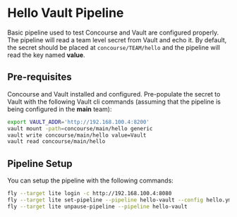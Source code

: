 Hello Vault Pipeline
=====================
Basic pipeline used to test Concourse and Vault are configured properly. The pipeline will read a team level secret from Vault and echo it. By default, the secret should be placed at `concourse/TEAM/hello` and the pipeline will read the key named **value**.

Pre-requisites
--------------
Concourse and Vault installed and configured. Pre-populate the secret to Vault with the following Vault cli commands (assuming that the pipeline is being configured in the **main** team):

```bash
export VAULT_ADDR='http://192.168.100.4:8200'
vault mount -path=concourse/main/hello generic
vault write concourse/main/hello value=Vault
vault read concourse/main/hello
```

Pipeline Setup
--------------
You can setup the pipeline with the following commands:

```bash
fly --target lite login -c http://192.168.100.4:8080
fly --target lite set-pipeline --pipeline hello-vault --config hello.yml
fly --target lite unpause-pipeline --pipeline hello-vault
```
